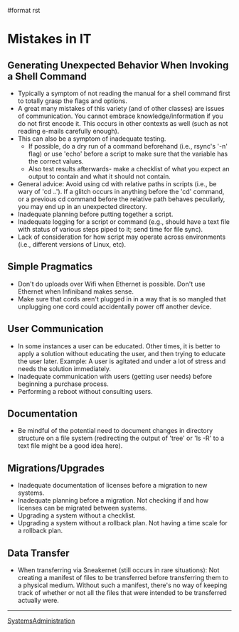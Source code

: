 \#format rst

Mistakes in IT
==============

Generating Unexpected Behavior When Invoking a Shell Command
------------------------------------------------------------

-   Typically a symptom of not reading the manual for a shell command first to totally grasp the flags and options.
-   A great many mistakes of this variety (and of other classes) are issues of communication. You cannot embrace knowledge/information if you do not first encode it. This occurs in other contexts as well (such as not reading e-mails carefully enough).
-   This can also be a symptom of inadequate testing.
    -   If possible, do a dry run of a command beforehand (i.e., rsync's '-n' flag) or use 'echo' before a script to make sure that the variable has the correct values.
    -   Also test results afterwards- make a checklist of what you expect an output to contain and what it should not contain.
-   General advice: Avoid using cd with relative paths in scripts (i.e., be wary of 'cd ..'). If a glitch occurs in anything before the 'cd' command, or a previous cd command before the relative path behaves peculiarly, you may end up in an unexpected directory.
-   Inadequate planning before putting together a script.
-   Inadequate logging for a script or command (e.g., should have a text file with status of various steps piped to it; send time for file sync).
-   Lack of consideration for how script may operate across environments (i.e., different versions of Linux, etc).

Simple Pragmatics
-----------------

-   Don't do uploads over Wifi when Ethernet is possible. Don't use Ethernet when Infiniband makes sense.
-   Make sure that cords aren't plugged in in a way that is so mangled that unplugging one cord could accidentally power off another device.

User Communication
------------------

-   In some instances a user can be educated. Other times, it is better to apply a solution without educating the user, and then trying to educate the user later. Example: A user is agitated and under a lot of stress and needs the solution immediately.
-   Inadequate communication with users (getting user needs) before beginning a purchase process.
-   Performing a reboot without consulting users.

Documentation
-------------

-   Be mindful of the potential need to document changes in directory structure on a file system (redirecting the output of 'tree' or 'ls -R' to a text file might be a good idea here).

Migrations/Upgrades
-------------------

-   Inadequate documentation of licenses before a migration to new systems.
-   Inadequate planning before a migration. Not checking if and how licenses can be migrated between systems.
-   Upgrading a system without a checklist.
-   Upgrading a system without a rollback plan. Not having a time scale for a rollback plan.

Data Transfer
-------------

-   When transferring via Sneakernet (still occurs in rare situations): Not creating a manifest of files to be transferred before transferring them to a physical medium. Without such a manifest, there's no way of keeping track of whether or not all the files that were intended to be transferred actually were.

* * * * *

[SystemsAdministration](../SystemsAdministration)
